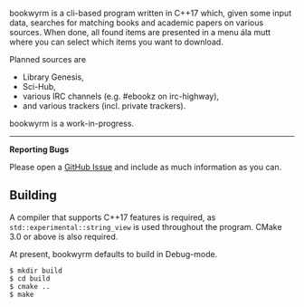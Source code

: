 
bookwyrm is a cli-based program written in C++17 which, given some input data,
searches for matching books and academic papers on various sources.
When done, all found items are presented in a menu ála mutt where you can select which items you want to download.

Planned sources are
* Library Genesis,
* Sci-Hub,
* various IRC channels (e.g. #ebookz on irc-highway),
* and various trackers (incl. private trackers).

bookwyrm is a work-in-progress.

---

**Reporting Bugs**

Please open a [GitHub Issue](https://github.com/maciejczyzewski/libchaos/issues) and include as much information as you can.

Building
---
A compiler that supports C++17 features is required, as `std::experimental::string_view` is used throughout the program.
CMake 3.0 or above is also required.

At present, bookwyrm defaults to build in Debug-mode.

```
$ mkdir build
$ cd build
$ cmake ..
$ make
```
